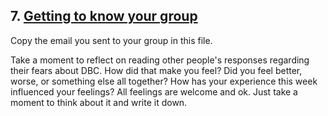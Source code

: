 ## 7. [Getting to know your group](7_get_to_know_your_group/readme.md)

Copy the email you sent to your group in this file.

<!--

Hi guys,

My name is Melissa McCoy and I'm currently in Antigua, Guatemala. The favorite websites I listed are: Amazon.com, Pandora.com, and Farecompare.com. I am a Concrete Sequential and Abstract Sequential thinker and have a Multimodal learning style (mostly Read/Write and Visual).

Phase_0_Unit_1 Repository: https://github.com/melissa-mccoy/phase_0_unit_1
Site: http://melissa-mccoy.github.io/
Wireframe: http://melissa-mccoy.github.io/unit1_projects/wireframe_sites.html

Look forward to working with you guys!
Melissa

-->


Take a moment to reflect on reading other people's responses regarding their fears about DBC. How did that make you feel? Did you feel better, worse, or something else all together? How has your experience this week influenced your feelings? All feelings are welcome and ok. Just take a moment to think about it and write it down. 

<!-- Definitely felt better! Many hold my same fears about keeping up with the material and being overwhelmed. -->

